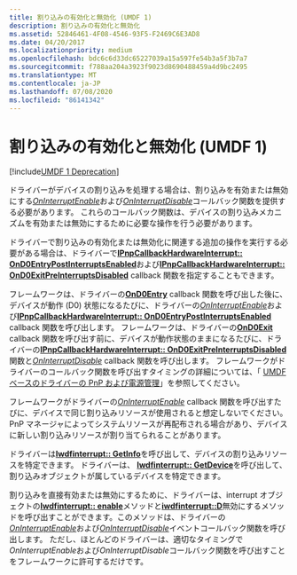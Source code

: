```yaml
---
title: 割り込みの有効化と無効化 (UMDF 1)
description: 割り込みの有効化と無効化
ms.assetid: 52846461-4F08-4546-93F5-F2469C6E3AD8
ms.date: 04/20/2017
ms.localizationpriority: medium
ms.openlocfilehash: bdc6c6d33dc65227039a15a597fe54b3a5f3b7a7
ms.sourcegitcommit: f788aa204a3923f9023d8690488459a4d9bc2495
ms.translationtype: MT
ms.contentlocale: ja-JP
ms.lasthandoff: 07/08/2020
ms.locfileid: "86141342"
---
```

# <a name="enabling-and-disabling-interrupts-umdf-1"></a>割り込みの有効化と無効化 (UMDF 1)


[!include[UMDF 1 Deprecation](../includes/umdf-1-deprecation.md)]

ドライバーがデバイスの割り込みを処理する場合は、割り込みを有効または無効にする[*OnInterruptEnable*](https://docs.microsoft.com/windows-hardware/drivers/ddi/wudfinterrupt/nc-wudfinterrupt-wudf_interrupt_enable)および[*OnInterruptDisable*](https://docs.microsoft.com/windows-hardware/drivers/ddi/wudfinterrupt/nc-wudfinterrupt-wudf_interrupt_disable)コールバック関数を提供する必要があります。 これらのコールバック関数は、デバイスの割り込みメカニズムを有効または無効にするために必要な操作を行う必要があります。

ドライバーで割り込みの有効化または無効化に関連する追加の操作を実行する必要がある場合は、ドライバーで[**IPnpCallbackHardwareInterrupt:: OnD0EntryPostInterruptsEnabled**](https://docs.microsoft.com/windows-hardware/drivers/ddi/wudfddi/nf-wudfddi-ipnpcallbackhardwareinterrupt-ond0entrypostinterruptsenabled)および[**IPnpCallbackHardwareInterrupt:: OnD0ExitPreInterruptsDisabled**](https://docs.microsoft.com/windows-hardware/drivers/ddi/wudfddi/nf-wudfddi-ipnpcallbackhardwareinterrupt-ond0exitpreinterruptsdisabled) callback 関数を指定することもできます。

フレームワークは、ドライバーの[**OnD0Entry**](https://docs.microsoft.com/windows-hardware/drivers/ddi/wudfddi/nf-wudfddi-ipnpcallback-ond0entry) callback 関数を呼び出した後に、デバイスが動作 (D0) 状態になるたびに、ドライバーの[*OnInterruptEnable*](https://docs.microsoft.com/windows-hardware/drivers/ddi/wudfinterrupt/nc-wudfinterrupt-wudf_interrupt_enable)および[**IPnpCallbackHardwareInterrupt:: OnD0EntryPostInterruptsEnabled**](https://docs.microsoft.com/windows-hardware/drivers/ddi/wudfddi/nf-wudfddi-ipnpcallbackhardwareinterrupt-ond0entrypostinterruptsenabled) callback 関数を呼び出します。 フレームワークは、ドライバーの[**OnD0Exit**](https://docs.microsoft.com/windows-hardware/drivers/ddi/wudfddi/nf-wudfddi-ipnpcallback-ond0exit) callback 関数を呼び出す前に、デバイスが動作状態のままになるたびに、ドライバーの[**IPnpCallbackHardwareInterrupt:: OnD0ExitPreInterruptsDisabled**](https://docs.microsoft.com/windows-hardware/drivers/ddi/wudfddi/nf-wudfddi-ipnpcallbackhardwareinterrupt-ond0exitpreinterruptsdisabled)関数と[*OnInterruptDisable*](https://docs.microsoft.com/windows-hardware/drivers/ddi/wudfinterrupt/nc-wudfinterrupt-wudf_interrupt_disable) callback 関数を呼び出します。 フレームワークがドライバーのコールバック関数を呼び出すタイミングの詳細については、「 [UMDF ベースのドライバーの PnP および電源管理](pnp-and-power-management-in-umdf-drivers.md)」を参照してください。

フレームワークがドライバーの[*OnInterruptEnable*](https://docs.microsoft.com/windows-hardware/drivers/ddi/wudfinterrupt/nc-wudfinterrupt-wudf_interrupt_enable) callback 関数を呼び出すたびに、デバイスで同じ割り込みリソースが使用されると想定しないでください。 PnP マネージャによってシステムリソースが再配布される場合があり、デバイスに新しい割り込みリソースが割り当てられることがあります。

ドライバーは[**Iwdfinterrupt:: GetInfo**](https://docs.microsoft.com/windows-hardware/drivers/ddi/wudfddi/nf-wudfddi-iwdfinterrupt-getinfo)を呼び出して、デバイスの割り込みリソースを特定できます。 ドライバーは、 [**Iwdfinterrupt:: GetDevice**](https://docs.microsoft.com/windows-hardware/drivers/ddi/wudfddi/nf-wudfddi-iwdfinterrupt-getdevice)を呼び出して、割り込みオブジェクトが属しているデバイスを特定できます。

割り込みを直接有効または無効にするために、ドライバーは、interrupt オブジェクトの[**Iwdfinterrupt:: enable**](https://docs.microsoft.com/windows-hardware/drivers/ddi/wudfddi/nf-wudfddi-iwdfinterrupt-enable)メソッドと[**iwdfinterrupt::D**](https://docs.microsoft.com/windows-hardware/drivers/ddi/wudfddi/nf-wudfddi-iwdfinterrupt-disable)無効にするメソッドを呼び出すことができます。このメソッドは、ドライバーの[*OnInterruptEnable*](https://docs.microsoft.com/windows-hardware/drivers/ddi/wudfinterrupt/nc-wudfinterrupt-wudf_interrupt_enable)および[*OnInterruptDisable*](https://docs.microsoft.com/windows-hardware/drivers/ddi/wudfinterrupt/nc-wudfinterrupt-wudf_interrupt_disable)イベントコールバック関数を呼び出します。 ただし、ほとんどのドライバーは、適切なタイミングで*OnInterruptEnable*および*OnInterruptDisable*コールバック関数を呼び出すことをフレームワークに許可するだけです。

 

 





